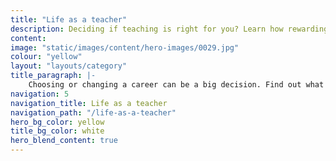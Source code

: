 ```yaml
---
title: "Life as a teacher"
description: Deciding if teaching is right for you? Learn how rewarding life as a teacher can be, including pay, benefits, and career progression.
content:
image: "static/images/content/hero-images/0029.jpg"
colour: "yellow"
layout: "layouts/category"
title_paragraph: |-
    Choosing or changing a career can be a big decision. Find out what life is like as a teacher in England, including how varied and rewarding teaching can be.
navigation: 5
navigation_title: Life as a teacher
navigation_path: "/life-as-a-teacher"
hero_bg_color: yellow
title_bg_color: white
hero_blend_content: true
---
```

